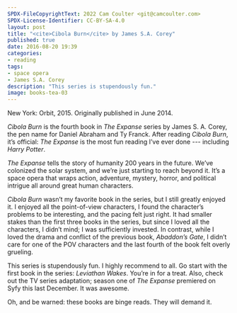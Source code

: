 ```yaml
---
SPDX-FileCopyrightText: 2022 Cam Coulter <git@camcoulter.com>
SPDX-License-Identifier: CC-BY-SA-4.0
layout: post
title: "<cite>Cibola Burn</cite> by James S.A. Corey"
published: true
date: 2016-08-20 19:39
categories:
- reading
tags:
- space opera
- James S.A. Corey
description: "This series is stupendously fun."
image: books-tea-03
---
```


<p class="bookinfo">New York: Orbit, 2015. Originally published in June 2014.</p>

<cite>Cibola Burn</cite> is the fourth book in <cite>The Expanse</cite> series by James S. A. Corey, the pen name for Daniel Abraham and Ty Franck. After reading <cite>Cibola Burn</cite>, it’s official: <cite>The Expanse</cite> is the most fun reading I’ve ever done --- including <cite>Harry Potter</cite>.

<cite>The Expanse</cite> tells the story of humanity 200 years in the future. We’ve colonized the solar system, and we’re just starting to reach beyond it. It’s a space opera that wraps action, adventure, mystery, horror, and political intrigue all around great human characters.

<cite>Cibola Burn</cite> wasn’t my favorite book in the series, but I still greatly enjoyed it. I enjoyed all the point-of-view characters, I found the character’s problems to be interesting, and the pacing felt just right. It had smaller stakes than the first three books in the series, but since I loved all the characters, I didn’t mind; I was sufficiently invested. In contrast, while I loved the drama and conflict of the previous book, <cite>Abaddon’s Gate</cite>, I didn’t care for one of the POV characters and the last fourth of the book felt overly grueling.

This series is stupendously fun. I highly recommend to all. Go start with the first book in the series: <cite>Leviathan Wakes</cite>. You’re in for a treat. Also, check out the TV series adaptation; season one of <cite>The Expanse</cite> premiered on Syfy this last December. It was awesome.

Oh, and be warned: these books are binge reads. They will demand it.

